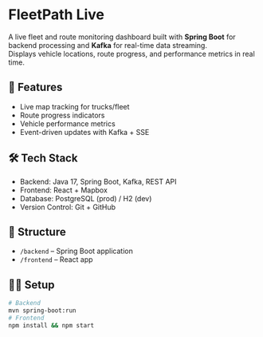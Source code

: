 # FleetPath Live

A live fleet and route monitoring dashboard built with **Spring Boot** for backend processing and **Kafka** for real-time data streaming.  
Displays vehicle locations, route progress, and performance metrics in real time.

## 🚀 Features
- Live map tracking for trucks/fleet
- Route progress indicators
- Vehicle performance metrics
- Event-driven updates with Kafka + SSE

## 🛠 Tech Stack
- Backend: Java 17, Spring Boot, Kafka, REST API
- Frontend: React + Mapbox
- Database: PostgreSQL (prod) / H2 (dev)
- Version Control: Git + GitHub

## 📂 Structure
- `/backend` – Spring Boot application
- `/frontend` – React app

## 🧑‍💻 Setup
```bash
# Backend
mvn spring-boot:run
# Frontend
npm install && npm start
